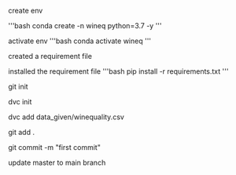 create env

'''bash
conda create -n wineq python=3.7 -y
'''

activate env
'''bash
conda activate wineq
'''

created a requirement file

installed the requirement file
'''bash
pip install -r requirements.txt
'''

git init

dvc init

dvc add data_given/winequality.csv


git add .

git commit -m "first commit"

update master to main branch

